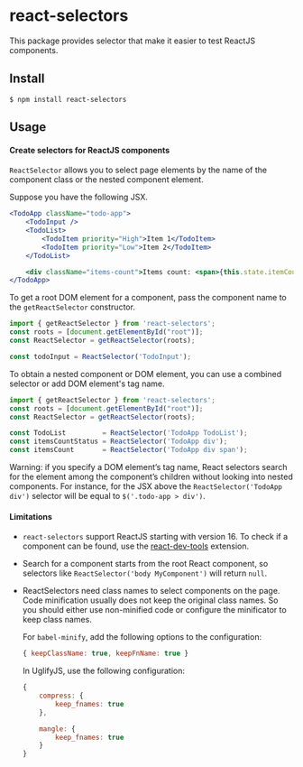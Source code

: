 # react-selectors

This package provides selector that make it easier to test ReactJS components.

## Install

`$ npm install react-selectors`

## Usage

#### Create selectors for ReactJS components

`ReactSelector` allows you to select page elements by the name of the component class or the nested component element.

Suppose you have the following JSX.

```jsx
<TodoApp className="todo-app">
    <TodoInput />
    <TodoList>
        <TodoItem priority="High">Item 1</TodoItem>
        <TodoItem priority="Low">Item 2</TodoItem>
    </TodoList>

    <div className="items-count">Items count: <span>{this.state.itemCount}</span></div>
</TodoApp>
```

To get a root DOM element for a component, pass the component name to the `getReactSelector` constructor.

```js
import { getReactSelector } from 'react-selectors';
const roots = [document.getElementById("root")];
const ReactSelector = getReactSelector(roots);

const todoInput = ReactSelector('TodoInput');
```

To obtain a nested component or DOM element, you can use a combined selector or add DOM element's tag name.

```js
import { getReactSelector } from 'react-selectors';
const roots = [document.getElementById("root")];
const ReactSelector = getReactSelector(roots);

const TodoList         = ReactSelector('TodoApp TodoList');
const itemsCountStatus = ReactSelector('TodoApp div');
const itemsCount       = ReactSelector('TodoApp div span');
```

Warning: if you specify a DOM element’s tag name, React selectors search for the element among the component’s children without looking into nested components. For instance, for the JSX above the `ReactSelector('TodoApp div')` selector will be equal to `$('.todo-app > div')`.

#### Limitations

* `react-selectors` support ReactJS starting with version 16. To check if a component can be found, use the [react-dev-tools](https://chrome.google.com/webstore/detail/react-developer-tools/fmkadmapgofadopljbjfkapdkoienihi) extension.
* Search for a component starts from the root React component, so selectors like `ReactSelector('body MyComponent')` will return `null`.
* ReactSelectors need class names to select components on the page. Code minification usually does not keep the original class names. So you should either use non-minified code or configure the minificator to keep class names.

  For `babel-minify`, add the following options to the configuration:

  ```js
  { keepClassName: true, keepFnName: true }
  ```

  In UglifyJS, use the following configuration:

   ```js
   {
       compress: {
           keep_fnames: true
       },

       mangle: {
           keep_fnames: true
       }
   }
   ```
